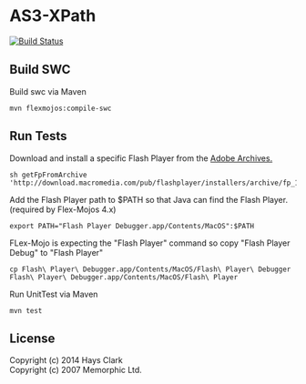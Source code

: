 AS3-XPath
========================
[![Build Status](https://travis-ci.org/haysclark/as3-xpath.svg?branch=master)](https://travis-ci.org/haysclark/as3-xpath])

Build SWC
-------
Build swc via Maven
```
mvn flexmojos:compile-swc
```

Run Tests
-------

Download and install a specific Flash Player from the [Adobe Archives.](http://helpx.adobe.com/flash-player/kb/archived-flash-player-versions.html)

```
sh getFpFromArchive 'http://download.macromedia.com/pub/flashplayer/installers/archive/fp_11.7.700.225_archive.zip'
```

Add the Flash Player path to $PATH so that Java can find the Flash Player. (required by Flex-Mojos 4.x)

```
export PATH="Flash Player Debugger.app/Contents/MacOS":$PATH
```

FLex-Mojo is expecting the "Flash Player" command so copy "Flash Player Debug" to "Flash Player"

```
cp Flash\ Player\ Debugger.app/Contents/MacOS/Flash\ Player\ Debugger Flash\ Player\ Debugger.app/Contents/MacOS/Flash\ Player
```

Run UnitTest via Maven

```
mvn test
```

License
-------
Copyright (c) 2014 Hays Clark <br>
Copyright (c) 2007 Memorphic Ltd.